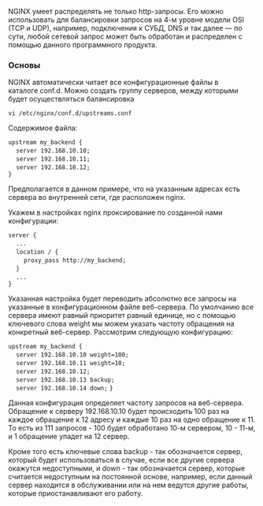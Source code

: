 NGINX умеет распределять не только http-запросы. Его можно использовать для балансировки запросов на 4-м уровне модели OSI (TCP и UDP), например, подключения к СУБД, DNS и так далее — по сути, любой сетевой запрос может быть обработан и распределен с помощью данного программного продукта.

### **Основы**

NGINX автоматически читает все конфигурационные файлы в каталоге conf.d.
Можно создать группу серверов, между которыми будет осуществляться балансировка

`vi /etc/nginx/conf.d/upstreams.conf`

Содержимое файла:

`upstream my_backend {`  
    `server 192.168.10.10;`  
    `server 192.168.10.11;`  
    `server 192.168.10.12;`  
`}`

Предполагается в данном примере, что на указанным адресах есть сервера во внутренней сети, где расположен nginx. 

Укажем в настройках nginx проксирование по созданной нами конфигурации:

`server {`  
    `...`  
    `location / {`  
        `proxy_pass http://my_backend;`  
    `}`  
    `...`  
`}`

Указанная настройка будет переводить абсолютно все запросы на указанные в конфигурационном файле веб-сервера. По умолчанию все сервера имеют равный приоритет равный единице, но с помощью ключевого слова weight мы можем указать частоту обращения на конкретный веб-сервер. 
Рассмотрим следующую конфигурацию: 

`upstream my_backend {`  
    `server 192.168.10.10 weight=100;`  
    `server 192.168.10.11 weight=10;`  
    `server 192.168.10.12;`  
    `server 192.168.10.13 backup;`  
    `server 192.168.10.14 down;`
`}`

Данная конфигурация определяет частоту запросов на веб-сервера.
Обращение к серверу 192.168.10.10 будет происходить 100 раз на каждое обращение к 12 адресу и каждые 10 раз на одно обращение к 11. 
То есть из 111 запросов - 100 будет обработано 10-м сервером, 10 - 11-м, и 1 обращение упадет на 12 сервер. 

Кроме того есть ключевые слова backup - так обозначается сервер, который будет использоваться в случае, если все другие сервера окажутся недоступными, и down - так обозначается сервер, которые считается недоступным на постоянной основе, например, если данный сервер находится в обслуживании или на нем ведутся другие работы, которые приостанавливают его работу. 


